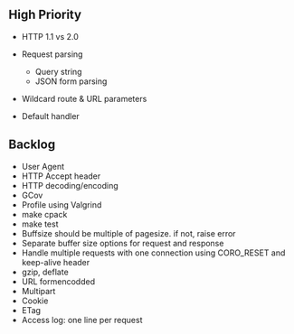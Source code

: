 ## High Priority
- HTTP 1.1 vs 2.0
  
- Request parsing
  * Query string
  * JSON form parsing
- Wildcard route & URL parameters
- Default handler


## Backlog
- User Agent
- HTTP Accept header
- HTTP decoding/encoding
- GCov
- Profile using Valgrind
- make cpack
- make test
- Buffsize should be multiple of pagesize. if not, raise error
- Separate buffer size options for request and response
- Handle multiple requests with one connection using CORO_RESET and keep-alive
  header
- gzip, deflate
- URL formencodded 
- Multipart
- Cookie
- ETag
- Access log: one line per request
